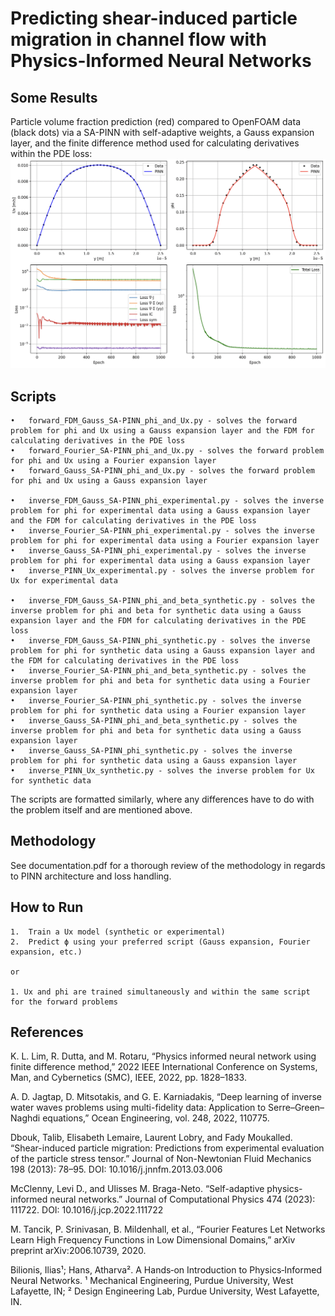 # Predicting shear-induced particle migration in channel flow with Physics-Informed Neural Networks

## Some Results

Particle volume fraction prediction (red) compared to OpenFOAM data (black dots) via a SA-PINN with self-adaptive weights, a Gauss expansion layer, and the finite difference method used for calculating derivatives within the PDE loss:
![SAPINN](assets/gauss_FDM_phi.png)

## Scripts
	•	forward_FDM_Gauss_SA-PINN_phi_and_Ux.py - solves the forward problem for phi and Ux using a Gauss expansion layer and the FDM for calculating derivatives in the PDE loss
 	•	forward_Fourier_SA-PINN_phi_and_Ux.py - solves the forward problem for phi and Ux using a Fourier expansion layer
  	•	forward_Gauss_SA-PINN_phi_and_Ux.py - solves the forward problem for phi and Ux using a Gauss expansion layer
  
	•	inverse_FDM_Gauss_SA-PINN_phi_experimental.py - solves the inverse problem for phi for experimental data using a Gauss expansion layer and the FDM for calculating derivatives in the PDE loss
	•	inverse_Fourier_SA-PINN_phi_experimental.py - solves the inverse problem for phi for experimental data using a Fourier expansion layer
 	•	inverse_Gauss_SA-PINN_phi_experimental.py - solves the inverse problem for phi for experimental data using a Gauss expansion layer
  	•	inverse_PINN_Ux_experimental.py - solves the inverse problem for Ux for experimental data
 
	•	inverse_FDM_Gauss_SA-PINN_phi_and_beta_synthetic.py - solves the inverse problem for phi and beta for synthetic data using a Gauss expansion layer and the FDM for calculating derivatives in the PDE loss
 	•	inverse_FDM_Gauss_SA-PINN_phi_synthetic.py - solves the inverse problem for phi for synthetic data using a Gauss expansion layer and the FDM for calculating derivatives in the PDE loss
  	•	inverse_Fourier_SA-PINN_phi_and_beta_synthetic.py - solves the inverse problem for phi and beta for synthetic data using a Fourier expansion layer
   	•	inverse_Fourier_SA-PINN_phi_synthetic.py - solves the inverse problem for phi for synthetic data using a Fourier expansion layer
	•	inverse_Gauss_SA-PINN_phi_and_beta_synthetic.py - solves the inverse problem for phi and beta for synthetic data using a Gauss expansion layer
  	•	inverse_Gauss_SA-PINN_phi_synthetic.py - solves the inverse problem for phi for synthetic data using a Gauss expansion layer
   	•	inverse_PINN_Ux_synthetic.py - solves the inverse problem for Ux for synthetic data


The scripts are formatted similarly, where any differences have to do with the problem itself and are mentioned above. 

## Methodology

See documentation.pdf for a thorough review of the methodology in regards to PINN architecture and loss handling.

## How to Run

	1.	Train a Ux model (synthetic or experimental)
	2.	Predict ϕ using your preferred script (Gauss expansion, Fourier expansion, etc.)

	or 

 	1. Ux and phi are trained simultaneously and within the same script for the forward problems

## References

K. L. Lim, R. Dutta, and M. Rotaru, “Physics informed neural network using finite difference method,” 2022 IEEE International Conference on Systems, Man, and Cybernetics (SMC), IEEE, 2022, pp. 1828–1833.

A. D. Jagtap, D. Mitsotakis, and G. E. Karniadakis, “Deep learning of inverse water waves problems using multi-fidelity data: Application to Serre–Green–Naghdi equations,” Ocean Engineering, vol. 248, 2022, 110775.

Dbouk, Talib, Elisabeth Lemaire, Laurent Lobry, and Fady Moukalled. “Shear-induced particle migration: Predictions from experimental evaluation of the particle stress tensor.” Journal of Non-Newtonian Fluid Mechanics 198 (2013): 78–95. DOI: 10.1016/j.jnnfm.2013.03.006

McClenny, Levi D., and Ulisses M. Braga-Neto. “Self-adaptive physics-informed neural networks.” Journal of Computational Physics 474 (2023): 111722. DOI: 10.1016/j.jcp.2022.111722

M. Tancik, P. Srinivasan, B. Mildenhall, et al., “Fourier Features Let Networks Learn High Frequency Functions in Low Dimensional Domains,” arXiv preprint arXiv:2006.10739, 2020.

Bilionis, Ilias¹; Hans, Atharva². A Hands‑on Introduction to Physics‑Informed Neural Networks. ¹ Mechanical Engineering, Purdue University, West Lafayette, IN; ² Design Engineering Lab, Purdue University, West Lafayette, IN.
